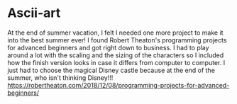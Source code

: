 # Ascii-art
At the end of summer vacation, I felt I needed one more project to make it into the best summer ever! I found Robert Theaton's programming projects for advanced beginners and got right down to business. I had to play around a lot with the scaling and the sizing of the characters so I included how the finish version looks in case it differs from computer to computer. 
I just had to choose the magical Disney castle because at the end of the summer, who isn't thinking Disney!!!
https://robertheaton.com/2018/12/08/programming-projects-for-advanced-beginners/
